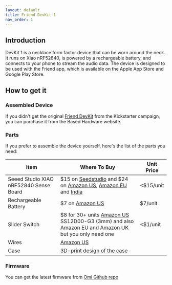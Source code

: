 ```yaml
---
layout: default
title: Friend DevKit 1
nav_order: 1
---
```


## Introduction

DevKit 1 is a necklace form factor device that can be worn around the neck. It runs on Xiao nRF52840, is powered by a rechargeable battery, and connects to your phone to stream the audio data. The device is designed to be used with the Friend app, which is available on the Apple App Store and Google Play Store.

## How to get it

### Assembled Device

If you didn't get the original [Friend DevKit](https://basedhardware.com/products/friend-dev) from the Kickstarter campaign, you can purchase it from the Based Hardware website.

### Parts

If you prefer to assemble the device yourself, here's the list of the parts you need:

| Item | Where To Buy | Unit Price |
|--|--|--|
|Seeed Studio XIAO nRF52840 Sense Board | $15 on [Seedstudio](https://www.seeedstudio.com/Seeed-XIAO-BLE-Sense-nRF52840-p-5253.html) and $24 on [Amazon US](https://amzn.to/3TZD1pO), [Amazon EU](https://amzn.eu/d/3eG6gaA) and [India](https://robu.in/product/seeed-studio-xiao-nrf52840-sense-tinyml-tensorflow-lite-imu-microphone-bluetooth5-0/) | <$15/unit
|Rechargeable Battery | $7 on [Amazon US](https://amzn.to/3TXlE9f) | $7/unit
|Slider Switch | $8 for 30+ units [Amazon US](https://www.amazon.com/dp/B099MRCDG8) SS12D00-G3 (3mm) and also [Amazon EU](https://www.amazon.de/dp/B09TVFF6KW) and [Amazon UK](https://www.amazon.co.uk/dp/B09TVFF6KW/) but you only need one | <$1/unit
|Wires | [Amazon US](https://www.amazon.com/dp/B09X4629C1) |
|Case | [3D-print design of the case](https://github.com/BasedHardware/Omi/tree/main/Friend/hardware/triangle%20v1) |

### Firmware

You can get the latest firmware from [Omi Github repo](https://github.com/BasedHardware/Omi/releases/)